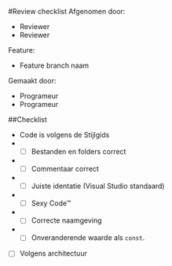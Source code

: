 #Review checklist
Afgenomen door:

* Reviewer 
* Reviewer

Feature:
* Feature branch naam

Gemaakt door:
* Programeur
* Programeur

##Checklist

* Code is volgens de Stijlgids
* * [ ] Bestanden en folders correct
* * [ ] Commentaar correct
* * [ ] Juiste identatie (Visual Studio standaard)
* * [ ] Sexy Code&trade;
* * [ ] Correcte naamgeving
* * [ ] Onveranderende waarde als `const`.
* [ ] Volgens architectuur